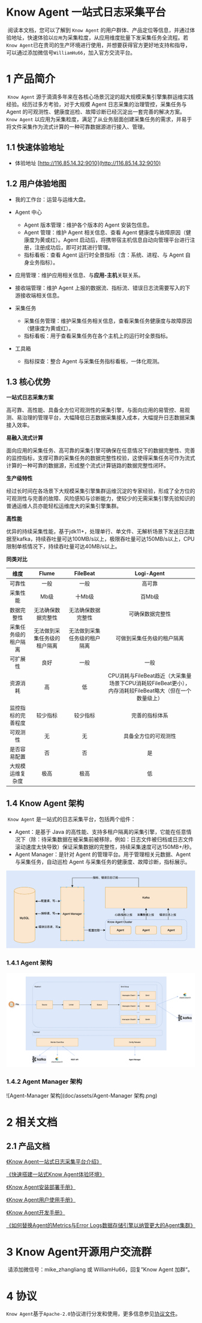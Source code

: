 # **Know Agent 一站式日志采集平台**

​	阅读本文档，您可以了解到 `Know Agent` 的用户群体、产品定位等信息，并通过体验地址，快速体验以`应用`为采集粒度，从应用维度批量下发采集任务全流程。若`Know Agent`已在贵司的生产环境进行使用，并想要获得官方更好地支持和指导，可以通过添加微信号`WilliamHu66`，加入官方交流平台。

# 1 产品简介

​	`Know Agent` 源于滴滴多年来在各核心场景沉淀的超大规模采集引擎集群运维实践经验。经历过多方考验，对于大规模 Agent 日志采集的治理管控，采集任务与 Agent 的可观测性、健康度巡检、故障诊断已经沉淀出一套完善的解决方案。`Know Agent` 以应用为采集粒度，满足了从业务层面创建采集任务的需求，并易于将文件采集作为流式计算的一种可靠数据源进行接入、管理。

## 1.1 快速体验地址

- 体验地址 [http://116.85.14.32:9010](http://116.85.14.32:9010) 

## 1.2 用户体验地图

- 我的工作台：运营与运维大盘。
- Agent 中心
  - Agent 版本管理：维护各个版本的 Agent 安装包信息。
  - Agent 管理：维护 Agent 相关信息、查看 Agent 健康度与故障原因（健康度为黄或红）。Agent 启动后，将携带宿主机信息自动向管理平台进行注册，注册成功后，即可对其进行管理。
  - 指标看板：查看 Agent 运行时全景指标（含：系统、进程、与 Agent 自身业务指标）。

- 应用管理：维护应用相关信息、与**应用-主机**关联关系。
- 接收端管理：维护 Agent 上报的数据流、指标流、错误日志流需要写入的下游接收端相关信息。
- 采集任务
  - 采集任务管理：维护采集任务相关信息，查看采集任务健康度与故障原因（健康度为黄或红）。
  - 指标看板：用于查看采集任务在各个主机上的运行时全景指标。

- 工具箱
  - 指标探查：整合 Agent 与采集任务指标看板，一体化观测。


## 1.3 核心优势

**一站式日志采集方案**

​	高可靠、高性能、具备全方位可观测性的采集引擎，与面向应用的易管控、易观测、易治理的管理平台，大幅降低日志数据采集接入成本，大幅提升日志数据采集接入效率。

**易融入流式计算**

​	面向应用的采集任务、高可靠的采集引擎可确保在任意情况下的数据完整性、完善的监控指标，支撑可靠的采集任务的数据完整性校验，这使得采集任务可作为流式计算的一种可靠的数据源，形成整个流式计算链路的数据完整性闭环。

**生产级特性**

​	经过长时间在各场景下大规模采集引擎集群运维沉淀的专家经验，形成了全方位的可观测性与完善的故障、风险感知与诊断能力，使较少的无需采集引擎先验知识的普通运维人员亦能轻松运维庞大的采集引擎集群。

**高性能**

​	优异的持续采集性能，基于jdk11+，处理单行、单文件、无解析场景下发送日志数据至kafka，持续吞吐量可达100MB/s以上，极限吞吐量可达150MB/s以上，CPU限制单核情况下，持续吞吐量可达40MB/s以上。

**同类对比**

|         维度         |            Flume             |           FileBeat           |                          Logi-Agent                          |
| :------------------: | :--------------------------: | :--------------------------: | :----------------------------------------------------------: |
|        可靠性        |             一般             |             一般             |                            高可靠                            |
|       采集性能       |             Mb级             |            十Mb级            |                            百Mb级                            |
|      数据完整性      |      无法确保数据完整性      |      无法确保数据完整性      |                       可确保数据完整性                       |
| 采集任务级的租户隔离 | 无法做到采集任务级的租户隔离 | 无法做到采集任务级的租户隔离 |                  可做到采集任务级的租户隔离                  |
|       可扩展性       |             良好             |             一般             |                             一般                             |
|       资源消耗       |              高              |              低              | CPU消耗与FileBeat趋近（大采集量场景下CPU消耗较FileBeat更小），内存消耗较FileBeat略大（但在一个数量级上） |
|  监控指标的完善程度  |           较少指标           |           较少指标           |                        完善的指标体系                        |
|       可观测性       |              无              |              无              |                     具备全方位的可观测性                     |
|     是否容易配置     |              否              |              否              |                              是                              |
|   大规模运维复杂度   |             极高             |             极高             |                              低                              |

## 1.4 Know Agent 架构

​	`Know Agent` 是一站式的日志采集平台，包括两个组件：

- Agent：是基于 Java 的高性能、支持多租户隔离的采集引擎，它能在任意情况下（除：待采集数据在被采集前被移除，例如：日志文件被归档或日志文件滚动速度太快导致）保证采集数据的完整性，持续采集速度可达150MB+/秒。
- Agent Manager：是针对 Agent 的管理平台。用于管理相关元数据、Agent与采集任务，自动巡检 Agent 与采集任务的健康度、故障诊断，指标展示。

<img src="doc/assets/know agent总体设计.png" alt="logi-am架构" style="zoom:50%;" />	

### 1.4.1 Agent 架构

<img src="doc/assets/know agent架构.png" alt="know agent架构" style="zoom: 50%;" />

### 1.4.2 Agent Manager 架构

![Agent-Manager 架构](doc/assets/Agent-Manager 架构.png)

# 2 相关文档
## 2.1 产品文档

[《Know Agent一站式日志采集平台介绍》](doc/know_agent_summary.md)

[《快速搭建一站式Know Agent体验环境》](doc/know_agent_experience_environment_build.md)

[《Know Agent安装部署手册》](doc/know_agent_install_deploy.md)

[《Know Agent用户使用手册》](doc/know_agent_user_manual.md)

[《Know Agent开发手册》](doc/know_agent_develop.md)

[《如何替换Agent的Metrics与Error Logs数据存储引擎以纳管更大的Agent集群》](doc/know_agent_metrics_error_logs_store_extend.md)

# 3 Know Agent开源用户交流群

​	请添加微信号：mike_zhangliang 或 WilliamHu66，回复”Know Agent 加群“。

# 4 协议

​	`Know Agent`基于`Apache-2.0`协议进行分发和使用，更多信息参见[协议文件](LICENSE)。

